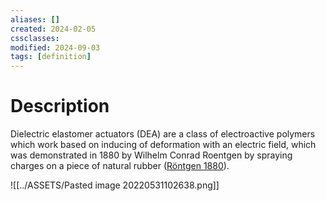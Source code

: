 ```yaml
---
aliases: []
created: 2024-02-05
cssclasses: 
modified: 2024-09-03
tags: [definition]
---
```


# Description

Dielectric elastomer actuators (DEA) are a class of electroactive polymers which work based on inducing of deformation with an electric field, which was demonstrated in 1880 by Wilhelm Conrad Roentgen by spraying charges on a piece of natural rubber ([Röntgen 1880](https://softroboticstoolkit.com/sorotoolkit/publications/ueber-die-durch-electricitat-bewirkten-form%E2%80%94und-volumenanderungen-von)).

![[../ASSETS/Pasted image 20220531102638.png]]
